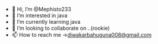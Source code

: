 - 👋 Hi, I’m @Mephisto233
- 👀 I’m interested in java
- 🌱 I’m currently learning java
- 💞️ I’m looking to collaborate on ..(rookie)
- 📫 How to reach me ->diwakarbahuguna008@gmail.com

<!---
Mephisto233/Mephisto233 is a ✨ special ✨ repository because its `README.md` (this file) appears on your GitHub profile.
You can click the Preview link to take a look at your changes.
--->
